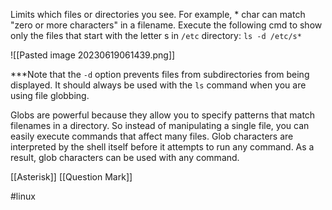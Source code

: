 Limits which files or directories you see. For example, * char can match "zero or more characters" in a filename. Execute the following cmd to show only the files that start with the letter s in `/etc` directory:
``ls -d /etc/s*``

![[Pasted image 20230619061439.png]]

***Note that the `-d` option prevents files from subdirectories from being displayed. It should always be used with the `ls` command when you are using file globbing.

Globs are powerful because they allow you to specify patterns that match filenames in a directory. So instead of manipulating a single file, you can easily execute commands that affect many files. 
Glob characters are interpreted by the shell itself before it attempts to run any command. As a result, glob characters can be used with any command.

[[Asterisk]]
[[Question Mark]]

#linux 